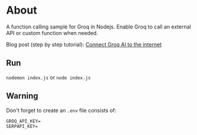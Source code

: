 # About
A function calling sample for Groq in Nodejs. Enable Groq to call an external API or custom function when needed.

Blog post (step by step tutorial): [Connect Groq AI to the internet](serpapi.com/blog/connect-groq-ai-to-the-internet/)

## Run
`nodemon index.js` or `node index.js`

## Warning
Don't forget to create an `.env` file consists of:
```
GROQ_API_KEY=
SERPAPI_KEY=
```
